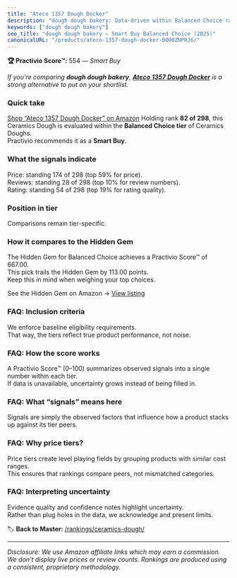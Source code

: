 ```yaml
---
title: "Ateco 1357 Dough Docker"
description: "dough dough bakery: Data-driven within Balanced Choice ranking using the Practivio Score™. Positioned by quality, value, demand, findability, momentum."
keywords: ["dough dough bakery"]
seo_title: "dough dough bakery — Smart Buy Balanced Choice (2025)"
canonicalURL: "/products/ateco-1357-dough-docker-B000ZNPRJ6/"
---
```


**🏆 Practivio Score™:** 554 — _Smart Buy_


*If you're comparing **dough dough bakery**, **[Ateco 1357 Dough Docker](https://www.amazon.com/dp/B000ZNPRJ6?tag=practivio-20)** is a strong alternative to put on your shortlist.*
### Quick take
[Shop “Ateco 1357 Dough Docker” on Amazon](https://www.amazon.com/dp/B000ZNPRJ6?tag=practivio-20)
Holding rank **82 of 298**, this Ceramics Dough is evaluated within the **Balanced Choice tier** of Ceramics Doughs.  
Practivio recommends it as a **Smart Buy**.

### What the signals indicate
Price: standing 174 of 298 (top 59% for price).  
Reviews: standing 28 of 298 (top 10% for review numbers).  
Rating: standing 54 of 298 (top 19% for rating quality).  

### Position in tier
Comparisons remain tier-specific.

### How it compares to the Hidden Gem
The Hidden Gem for Balanced Choice achieves a Practivio Score™ of 667.00.  
This pick trails the Hidden Gem by 113.00 points.  
Keep this in mind when weighing your top choices.  

See the Hidden Gem on Amazon → [View listing](https://www.amazon.com/dp/B001GAP4YA?tag=practivio-20)

### FAQ: Inclusion criteria
We enforce baseline eligibility requirements.  
That way, the tiers reflect true product performance, not noise.

### FAQ: How the score works
A Practivio Score™ (0–100) summarizes observed signals into a single number within each tier.  
If data is unavailable, uncertainty grows instead of being filled in.

### FAQ: What “signals” means here
Signals are simply the observed factors that influence how a product stacks up against its tier peers.

### FAQ: Why price tiers?
Price tiers create level playing fields by grouping products with similar cost ranges.  
This ensures that rankings compare peers, not mismatched categories.

### FAQ: Interpreting uncertainty
Evidence quality and confidence notes highlight uncertainty.  
Rather than plug holes in the data, we acknowledge and present limits.


🏷️ **Back to Master:** [/rankings/ceramics-dough/](/rankings/ceramics-dough/)

---
_Disclosure: We use Amazon affiliate links which may earn a commission. We don’t display live prices or review counts. Rankings are produced using a consistent, proprietary methodology._
